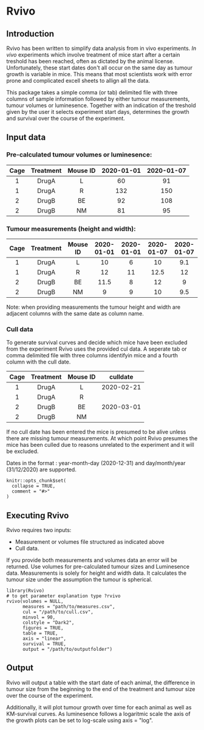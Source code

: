 # Rvivo
## Introduction
Rvivo has been written to simplify data analysis from in vivo experiments.
*In vivo* experiments which involve treatment of mice start after a certain 
treshold has been reached, often as dictated by the animal license. Unfortunately,
these start dates don't all occur on the same day as tumour growth is variable
in mice. This means that most scientists work with error prone and complicated 
excell sheets to allign all the data.

This package takes a simple comma (or tab) delimited file with three columns of
sample information followed by either tumour measurements, tumour volumes or
luminesence. Together with an indication of the treshold given by the user it 
selects experiment start days, determines the growth and survival over the course
of the experiment. 

## Input data
### Pre-calculated tumour volumes or luminesence:

| Cage  |Treatment | Mouse ID | 2020-01-01 | 2020-01-07 |
|:-----:|:--------:|:--------:|:----------:|:----------:|
|   1   |  DrugA   |    L     |    60      |     91     |
|   1   |  DrugA   |    R     |   132      |     150    |
|   2   |  DrugB   |    BE    |    92      |     108    |
|   2   |  DrugB   |    NM    |    81      |     95     |

### Tumour measurements (height and width):

| Cage  |Treatment | Mouse ID | 2020-01-01 | 2020-01-01 | 2020-01-07 | 2020-01-07 |
|:-----:|:--------:|:--------:|:----------:|:----------:|:----------:|:----------:|
|   1   |  DrugA   |    L     |    10      |     6      |    10      |     9.1    |
|   1   |  DrugA   |    R     |    12      |     11     |    12.5    |     12     |
|   2   |  DrugB   |    BE    |    11.5    |     8      |    12      |     9      |
|   2   |  DrugB   |    NM    |    9       |     9      |    10      |     9.5    |

Note: when providing measurements the tumour height and width are adjacent columns
with the same date as column name.

### Cull data
To generate survival curves and decide which mice have been excluded from the 
experiment Rvivo uses the provided cul data. A seperate tab or comma delimited file with
three columns identifyin mice and a fourth column with the cull date.

| Cage  |Treatment | Mouse ID | culldate    |
|:-----:|:--------:|:--------:|:-----------:|
|   1   |  DrugA   |    L     |  2020-02-21 |
|   1   |  DrugA   |    R     |             |
|   2   |  DrugB   |    BE    |  2020-03-01 |
|   2   |  DrugB   |    NM    |             |

If no cull date has been entered the mice is presumed to be alive unless
there are missing tumour measurements. At which point Rvivo presumes the mice
has been culled due to reasons unrelated to the experiment and it will be excluded.

Dates in the format : year-month-day (2020-12-31) and day/month/year (31/12/2020) are supported.


```{r, include = FALSE}
knitr::opts_chunk$set(
  collapse = TRUE,
  comment = "#>"
)
```
## Executing Rvivo
Rvivo requires two inputs: 

* Measurement or volumes file structured as indicated above
* Cull data.

If you provide both measurements and volumes data an error will be returned. 
Use volumes for pre-calculated tumour sizes and Luminesence data. Measurements is 
solely for height and width data. It calculates the tumour size under the assumption the tumour is spherical.

```{r setup, eval = FALSE}
library(Rvivo)
# to get parameter explanation type ?rvivo
rvivo(volumes = NULL,
      measures = "path/to/measures.csv",
      cul = "/path/to/cull.csv",
      minvol = 90,
      colstyle = "Dark2",
      figures = TRUE,
      table = TRUE,
      axis = "linear",
      survival = TRUE,
      output = "/path/to/outputfolder")
```
## Output
Rvivo will output a table with the start date of each animal, the difference in tumour size from the beginning to the end of the treatment and tumour size over the course of the experiment. 

Additionally, it will plot tumour growth over time for each animal as well as KM-survival curves. As luminesence follows a logaritmic scale the axis of the growth plots can be set to log-scale using axis = "log".
